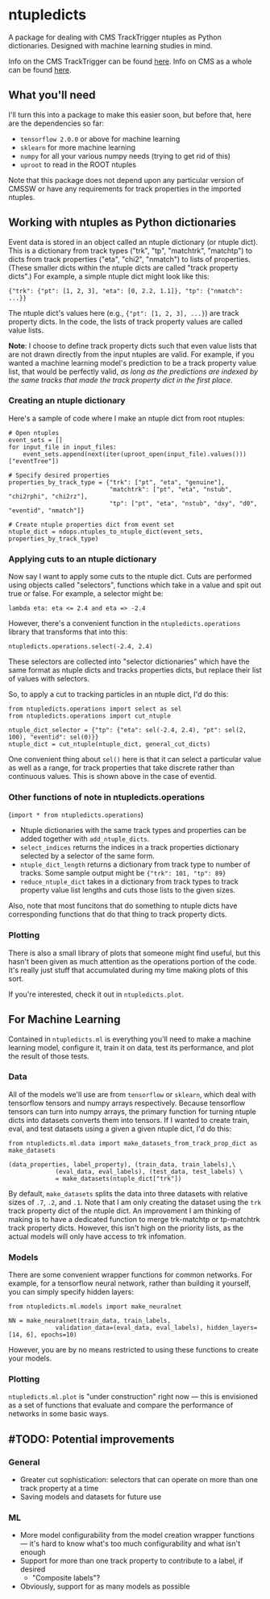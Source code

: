 # ntupledicts

A package for dealing with CMS TrackTrigger ntuples as Python dictionaries.
Designed with machine learning studies in mind.

Info on the CMS TrackTrigger can be found [here](https://arxiv.org/abs/1705.04321).
Info on CMS as a whole can be found [here](https://home.cern/science/experiments/cms).


## What you'll need

I'll turn this into a package to make this easier soon, but before
that, here are the dependencies so far:

- `tensorflow 2.0.0` or above for machine learning
- `sklearn` for more machine learning
- `numpy` for all your various numpy needs (trying to get rid of this)
- `uproot` to read in the ROOT ntuples

Note that this package does not depend upon any particular version of CMSSW
or have any requirements for track properties in the imported ntuples.


## Working with ntuples as Python dictionaries

Event data is stored in an object called an ntuple dictionary (or ntuple dict).
This is a dictionary from track types ("trk", "tp", "matchtrk", "matchtp") to dicts
from track properties ("eta", "chi2", "nmatch") to lists of properties. (These
smaller dicts within the ntuple dicts are called "track property dicts".)
For example, a simple ntuple dict might look like this:

```
{"trk": {"pt": [1, 2, 3], "eta": [0, 2.2, 1.1]}, "tp": {"nmatch": ...}}
```

The ntuple dict's values here (e.g., `{"pt": [1, 2, 3], ...}`) are track property dicts.
In the code, the lists of track property values are called value lists.

**Note**: I choose to define track property dicts such that even value lists that are not
drawn directly from the input ntuples are valid. For example, if you wanted a machine
learning model's prediction to be a track property value list, that would be perfectly
valid, *as long as the predictions are indexed by the same tracks that made the track
property dict in the first place*.

### Creating an ntuple dictionary

Here's a sample of code where I make an ntuple dict from root ntuples:

```
# Open ntuples
event_sets = []
for input_file in input_files:
    event_sets.append(next(iter(uproot_open(input_file).values()))["eventTree"])

# Specify desired properties
properties_by_track_type = {"trk": ["pt", "eta", "genuine"],
                            "matchtrk": ["pt", "eta", "nstub", "chi2rphi", "chi2rz"],
                            "tp": ["pt", "eta", "nstub", "dxy", "d0", "eventid", "nmatch"]}

# Create ntuple properties dict from event set
ntuple_dict = ndops.ntuples_to_ntuple_dict(event_sets, properties_by_track_type)
```

### Applying cuts to an ntuple dictionary

Now say I want to apply some cuts to the ntuple dict. Cuts are performed using
objects called "selectors", functions which take in a value and spit out true or false.
For example, a selector might be:

```
lambda eta: eta <= 2.4 and eta => -2.4
```

However, there's a convenient function in the `ntupledicts.operations` library that
transforms that into this:

```
ntupledicts.operations.select(-2.4, 2.4)
```

These selectors are collected into "selector dictionaries" which have the same
format as ntuple dicts and tracks properties dicts, but replace their list of 
values with selectors.

So, to apply a cut to tracking particles in an ntuple dict, I'd do this:

```
from ntupledicts.operations import select as sel
from ntupledicts.operations import cut_ntuple

ntuple_dict_selector = {"tp": {"eta": sel(-2.4, 2.4), "pt": sel(2, 100), "eventid": sel(0)}}
ntuple_dict = cut_ntuple(ntuple_dict, general_cut_dicts)
```

One convenient thing about `sel()` here is that it can select a particular value as well
as a range, for track properties that take discrete rather than continuous values. This
is shown above in the case of eventid.

### Other functions of note in ntupledicts.operations

(`import * from ntupledicts.operations`)

- Ntuple dictionaries with the same track types and properties can be added
together with `add_ntuple_dicts`.
- `select_indices` returns the indices in a track properties dictionary selected
by a selector of the same form.
- `ntuple_dict_length` returns a dictionary from track type to number of tracks.
Some sample output might be `{"trk": 101, "tp": 89}`
- `reduce_ntuple_dict` takes in a dictionary from track types to track property
value list lengths and cuts those lists to the given sizes.

Also, note that most funcitons that do something to ntuple dicts have
corresponding functions that do that thing to track property dicts.

### Plotting

There is also a small library of plots that someone might find useful, but
this hasn't been given as much attention as the operations portion of the code.
It's really just stuff that accumulated during my time making plots of this sort.

If you're interested, check it out in `ntupledicts.plot`.


## For Machine Learning

Contained in `ntupledicts.ml` is everything you'll need to make a machine learning
model, configure it, train it on data, test its performance, and plot the result
of those tests.

### Data

All of the models we'll use are from `tensorflow` or `sklearn`, which deal with
tensorflow tensors and numpy arrays respectively. Because tensorflow tensors can
turn into numpy arrays, the primary function for turning ntuple dicts into
datasets converts them into tensors. If I wanted to create train, eval, and test
datasets using a given a given ntuple dict, I'd do this:

```
from ntupledicts.ml.data import make_datasets_from_track_prop_dict as make_datasets

(data_properties, label_property), (train_data, train_labels),\
             (eval_data, eval_labels), (test_data, test_labels) \
             = make_datasets(ntuple_dict["trk"])
```

By default, `make_datasets` splits the data into three datasets with relative sizes
of `.7`, `.2`, and `.1`. Note that I am only creating the dataset using the `trk`
track property dict of the ntuple dict. An improvement I am thinking of making is
to have a dedicated function to merge trk-matchtp or tp-matchtrk track property
dicts. However, this isn't high on the priority lists, as the actual models will
only have access to trk infomation.

### Models

There are some convenient wrapper functions for common networks. For example, for
a tensorflow neural network, rather than building it yourself, you can simply
specify hidden layers:

```
from ntupledicts.ml.models import make_neuralnet

NN = make_neuralnet(train_data, train_labels,
             validation_data=(eval_data, eval_labels), hidden_layers=[14, 6], epochs=10)
```

However, you are by no means restricted to using these functions to create your models.

### Plotting

`ntupledicts.ml.plot` is "under construction" right now — this is envisioned 
as a set of functions that evaluate and compare the performance of networks
in some basic ways.


## #TODO: Potential improvements

### General

- Greater cut sophistication: selectors that can operate on more than one track
property at a time
- Saving models and datasets for future use

### ML

- More model configurability from the model creation wrapper functions — it's
hard to know what's too much configurability and what isn't enough
- Support for more than one track property to contribute to a label, if desired
  - "Composite labels"?
- Obviously, support for as many models as possible


